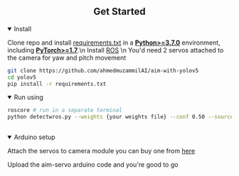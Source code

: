 

## <div align="center">Get Started</div>

<details open>
<summary>Install</summary>

Clone repo and install [requirements.txt](https://github.com/ultralytics/yolov5/blob/master/requirements.txt) in a
[**Python>=3.7.0**](https://www.python.org/) environment, including
[**PyTorch>=1.7**](https://pytorch.org/get-started/locally/).\n
  Install [ROS](http://wiki.ros.org/ROS/Installation) \n
  You'd need 2 servos attached to the camera for yaw and pitch movement
  </details>


```bash
git clone https://github.com/ahmedmuzammilAI/aim-with-yolov5 
cd yolov5
pip install -r requirements.txt 
```


<details open>
<summary>Run using</summary>

```bash
roscore # run in a separate terminal
python detectwros.py --weights {your weights file} --conf 0.50 --source 0 # webcam
  
```

</details>

<details open>
<summary>Arduino setup</summary>

Attach the servos to camera module
  you can buy one from [here](https://www.amazon.in/Techtonics-bracket-camera-platform-2-Axis/dp/B08GG75JD2/ref=asc_df_B08GG75JD2/?tag=googleshopdes-21&linkCode=df0&hvadid=397082759516&hvpos=&hvnetw=g&hvrand=1244238866930319523&hvpone=&hvptwo=&hvqmt=&hvdev=c&hvdvcmdl=&hvlocint=&hvlocphy=1007740&hvtargid=pla-1225842568200&psc=1&ext_vrnc=hi)

Upload the aim-servo arduino code
  and you're good to go
</details>



